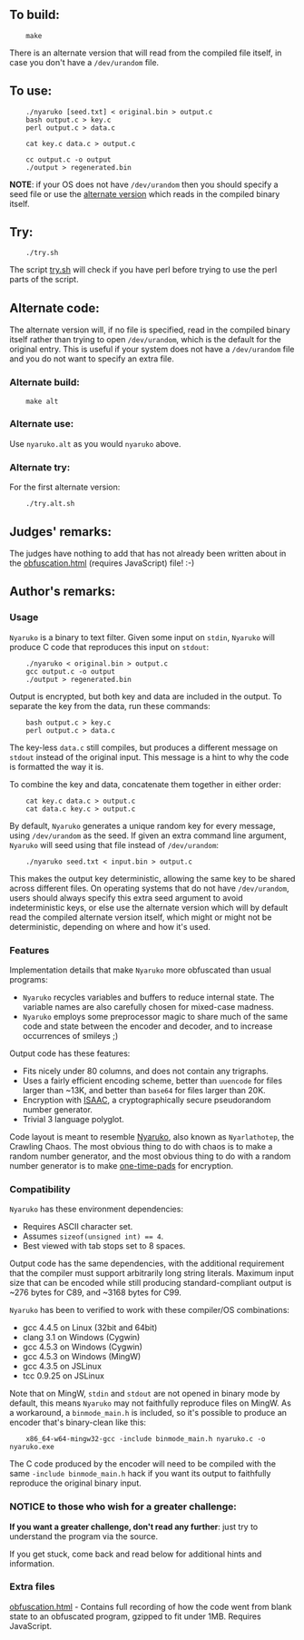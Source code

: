 ## To build:

``` <!---sh-->
    make
```

There is an alternate version that will read from the compiled file itself, in
case you don't have a `/dev/urandom` file.


## To use:

``` <!---sh-->
    ./nyaruko [seed.txt] < original.bin > output.c
    bash output.c > key.c
    perl output.c > data.c

    cat key.c data.c > output.c

    cc output.c -o output
    ./output > regenerated.bin
```

**NOTE**: if your OS does not have `/dev/urandom` then you should specify a seed
file or use the [alternate version](#alternate-code) which reads in the compiled
binary itself.


## Try:

``` <!---sh-->
    ./try.sh
```

The script [try.sh](%%REPO_URL%%/2012/omoikane/try.sh) will check if you have perl before trying to use the
perl parts of the script.


## Alternate code:

The alternate version will, if no file is specified, read in the compiled binary
itself rather than trying to open `/dev/urandom`, which is the default for the
original entry. This is useful if your system does not have a `/dev/urandom`
file and you do not want to specify an extra file.


### Alternate build:

``` <!---sh-->
    make alt
```


### Alternate use:

Use `nyaruko.alt` as you would `nyaruko` above.


### Alternate try:

For the first alternate version:

``` <!---sh-->
    ./try.alt.sh
```


## Judges' remarks:

The judges have nothing to add that has not already been written about in the
[obfuscation.html](obfuscation.html) (requires JavaScript) file!  :-)


## Author's remarks:

### Usage

`Nyaruko` is a binary to text filter.  Given some input on `stdin`,
`Nyaruko` will produce C code that reproduces this input on `stdout`:

``` <!---sh-->
    ./nyaruko < original.bin > output.c
    gcc output.c -o output
    ./output > regenerated.bin
```

Output is encrypted, but both key and data are included in the output.
To separate the key from the data, run these commands:

``` <!---sh-->
    bash output.c > key.c
    perl output.c > data.c
```

The key-less `data.c` still compiles, but produces a different message
on `stdout` instead of the original input.  This message is a hint to
why the code is formatted the way it is.

To combine the key and data, concatenate them together in either
order:

``` <!---sh-->
    cat key.c data.c > output.c
    cat data.c key.c > output.c
```

By default, `Nyaruko` generates a unique random key for every message,
using `/dev/urandom` as the seed.  If given an extra command line
argument, `Nyaruko` will seed using that file instead of `/dev/urandom`:

``` <!---sh-->
    ./nyaruko seed.txt < input.bin > output.c
```

This makes the output key deterministic, allowing the same key to be shared
across different files.  On operating systems that do not have `/dev/urandom`,
users should always specify this extra seed argument to avoid indeterministic
keys, or else use the alternate version which will by default read the compiled
alternate version itself, which might or might not be deterministic, depending
on where and how it's used.


### Features

Implementation details that make `Nyaruko` more obfuscated than usual
programs:

* `Nyaruko` recycles variables and buffers to reduce internal state.
 The variable names are also carefully chosen for mixed-case
 madness.
* `Nyaruko` employs some preprocessor magic to share much of the same
 code and state between the encoder and decoder, and to increase
 occurrences of smileys ;)

Output code has these features:

* Fits nicely under 80 columns, and does not contain any trigraphs.
* Uses a fairly efficient encoding scheme, better than `uuencode` for
 files larger than ~13K, and better than `base64` for files larger
 than 20K.
* Encryption with [ISAAC](https://en.wikipedia.org/wiki/ISAAC_&lpar;cipher&rpar;), a
cryptographically secure pseudorandom number generator.
* Trivial 3 language polyglot.

Code layout is meant to resemble
[Nyaruko](https://en.wikipedia.org/wiki/Nyarlathotep), also known as
`Nyarlathotep`, the Crawling Chaos.  The most obvious thing to do with chaos is
to make a random number generator, and the most obvious thing to do with a
random number generator is to make
[one-time-pads](https://en.wikipedia.org/wiki/One-time_pad) for encryption.


### Compatibility

`Nyaruko` has these environment dependencies:

* Requires ASCII character set.
* Assumes `sizeof(unsigned int) == 4`.
* Best viewed with tab stops set to 8 spaces.

Output code has the same dependencies, with the additional
requirement that the compiler must support arbitrarily long string
literals.  Maximum input size that can be encoded while still
producing standard-compliant output is ~276 bytes for C89, and ~3168
bytes for C99.

`Nyaruko` has been to verified to work with these compiler/OS
combinations:

* gcc 4.4.5 on Linux (32bit and 64bit)
* clang 3.1 on Windows (Cygwin)
* gcc 4.5.3 on Windows (Cygwin)
* gcc 4.5.3 on Windows (MingW)
* gcc 4.3.5 on JSLinux
* tcc 0.9.25 on JSLinux

Note that on MingW, `stdin` and `stdout` are not opened in binary mode by
default, this means `Nyaruko` may not faithfully reproduce files on MingW.
As a workaround, a `binmode_main.h` is included, so it's possible to produce
an encoder that's binary-clean like this:

``` <!---sh-->
    x86_64-w64-mingw32-gcc -include binmode_main.h nyaruko.c -o nyaruko.exe
```

The C code produced by the encoder will need to be compiled with the same
`-include binmode_main.h` hack if you want its output to faithfully reproduce
the original binary input.


### NOTICE to those who wish for a greater challenge:

**If you want a greater challenge, don't read any further**:
just try to understand the program via the source.

If you get stuck, come back and read below for additional hints and information.


### Extra files

[obfuscation.html](obfuscation.html) - Contains full recording of how the code went from
blank state to an obfuscated program, gzipped to fit under 1MB. Requires
JavaScript.


<!--

    Copyright © 1984-2024 by Landon Curt Noll. All Rights Reserved.

    You are free to share and adapt this file under the terms of this license:

        Creative Commons Attribution-ShareAlike 4.0 International (CC BY-SA 4.0)

    For more information, see:

        https://creativecommons.org/licenses/by-sa/4.0/

-->
